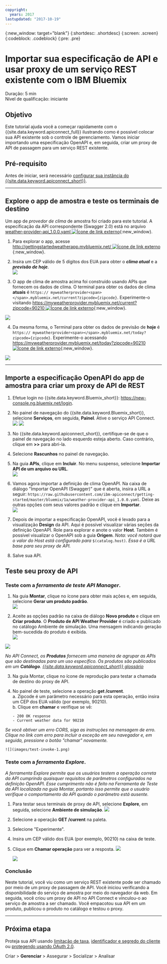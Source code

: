 ```yaml
---
copyright:
  years: 2017
lastupdated: "2017-10-19"
---
```


{:new_window: target="blank"}
{:shortdesc: .shortdesc}
{:screen: .screen}
{:codeblock: .codeblock}
{:pre: .pre}

# Importar sua especificação de API e usar proxy de um serviço REST existente com o IBM Bluemix
Duração: 5 min  
Nível de qualificação: iniciante  

## Objetivo
Este tutorial ajuda você a começar rapidamente com o {{site.data.keyword.apiconnect_full}} ilustrando como é possível colocar sua API existente sob o controle de gerenciamento. Vamos iniciar importando uma especificação OpenAPI e, em seguida, criar um proxy de API de passagem para um serviço REST existente.

## Pré-requisito
Antes de iniciar, será necessário [configurar sua instância do {{site.data.keyword.apiconnect_short}}](tut_prereq_set_up_apic_instance.html).

---


## Explore o app de amostra e teste os terminais de destino

Um app de _provedor de clima_ de amostra foi criado para este tutorial. A especificação da API correspondente (Swagger 2.0) está no arquivo [weather-provider-api_1.0.0.yaml ![Ícone de link externo](../../../icons/launch-glyph.svg "Ícone de link externo")](https://raw.githubusercontent.com/ibm-apiconnect/getting-started/master/toolkit/1a-import/weather-provider-api_1.0.0.yaml){:new_window}.

1. Para explorar o app, acesse [http://gettingstartedweatherapp.mybluemix.net/ ![Ícone de link externo](../../../icons/launch-glyph.svg "Ícone de link externo")](http://gettingstartedweatherapp.mybluemix.net/){:new_window}.  
2. Insira um CEP válido de 5 dígitos dos EUA para obter o _**clima atual**_ e a _**previsão de hoje**_.  
![](images/explore-weatherapp-1.png)

3. O app de clima de amostra acima foi construído usando APIs que fornecem os dados de clima. O terminal para obter os dados de clima **atuais** é `https:// myweatherprovider<span></span>.mybluemix.net/current?zipcode={zipcode}`. Experimente-o visitando [https://myweatherprovider.mybluemix.net/current?zipcode=90210 ![Ícone de link externo](../../../icons/launch-glyph.svg "Ícone de link externo")](https://myweatherprovider.mybluemix.net/current?zipcode=90210){:new_window}.  

  ![](images/explore-weatherapp-2.png)

4. Da mesma forma, o Terminal para obter os dados de previsão de **hoje** é `https:// myweatherprovider<span></span>.mybluemix.net/today?zipcode={zipcode}`. Experimente-o acessando [https://myweatherprovider.mybluemix.net/today?zipcode=90210 ![Ícone de link externo](../../../icons/launch-glyph.svg "Ícone de link externo")](https://myweatherprovider.mybluemix.net/today?zipcode=90210){:new_window}.  

  ![](images/explore-weatherapp-3.png)


---

## Importe a especificação OpenAPI do app de amostra para criar um proxy de API de REST
1. Efetue login no {{site.data.keyword.Bluemix_short}}: https://new-console.ng.bluemix.net/login.
2. No painel de navegação do {{site.data.keyword.Bluemix_short}}, selecione **Serviços**, em seguida, **Painel**. Ative o serviço API Connect.  
   ![](images/login-1.png)   ![](images/login-2.png)  

3. No {{site.data.keyword.apiconnect_short}}, certifique-se de que o painel de navegação no lado esquerdo esteja aberto. Caso contrário, clique em **>>** para abri-la.  
4. Selecione **Rascunhos** no painel de navegação.   
5. Na guia **APIs**, clique em **Incluir**. No menu suspenso, selecione **Importar API de um arquivo ou URL**.  
     ![](images/import-1.png)

6. Vamos agora importar a definição de clima OpenAPI. Na caixa de diálogo "Importar OpenAPI (Swagger)" que é aberta, insira a URL a seguir:
`https://raw.githubusercontent.com/ibm-apiconnect/getting-started/master/bluemix/1a/weather-provider-api_1.0.0.yaml`. Deixe as outras opções com seus valores padrão e clique em **Importar**.  
    ![](images/import-2.png)  

7. Depois de importar a especificação OpenAPI, você é levado para a visualização **Design** da API. Aqui é possível visualizar várias seções da definição OpenAPI. Role para explorar e anote o valor **Host**. Também é possível visualizar o OpenAPI sob a guia **Origem**.
  _Nota: você notará que o valor do Host está configurado para_ `$(catalog.host)`_. Essa é a URL base para seu proxy de API._
8. Salve sua API.


## Teste seu proxy de API

### Teste com a _ferramenta de teste API Manager_.
1. Na guia **Montar**, clique no ícone para obter mais ações e, em seguida, selecione **Gerar um produto padrão**.  
  ![](images/generate-default-product-1.png)   

2. Aceite as opções padrão na caixa de diálogo **Novo produto** e clique em **Criar produto**. O **Produto de API Weather Provider** é criado e publicado no catálogo Ambiente de simulação. Uma mensagem indicando geração bem-sucedida do produto é exibida.  
  ![](images/generate-default-product-2.png)  

  ![](images/generate-default-product-3.png)

  _No API Connect, os **Produtos** fornecem uma maneira de agrupar as APIs que são destinadas para um uso específico. Os produtos são publicados em um **Catálogo**.  [{{site.data.keyword.apiconnect_short}} glossário](../apic_glossary.html)_

3. Na guia Montar, clique no ícone de reprodução para testar a chamada de destino do proxy de API.

4. No painel de teste, selecione a operação **get /current**.  
    a. Zipcode é um parâmetro necessário para esta operação, então insira um CEP dos EUA válido (por exemplo, 90210).  
    b. Clique em **chamar** e verifique se vê:  
    ```
    - 200 OK response
    - Current weather data for 90210  
    ```
_Se você obtiver um erro CORS, siga as instruções na mensagem de erro. Clique no link com erro para incluir a exceção em seu navegador e, em seguida, pressione o botão "chamar" novamente._

    ![](images/test-invoke-1.png)


### Teste com a _ferramenta Explore_.
_A ferramenta Explore permite que os usuários testem a operação correta da API cumprindo quaisquer requisitos de parâmetros configurados na definição OpenAPI. Esse cumprimento não é feito na Ferramenta de Teste da API localizada na guia Montar, portanto isso permite que o usuário verifique o comportamento da API quando o parâmetro está ausente._

1. Para testar seus terminais de proxy de API, selecione **Explore**, em seguida, selecione **Ambiente de simulação**.
![](images/test-explore-1.png)
2. Selecione a operação **GET /current** na paleta.
3. Selecione "Experimente".  
4. Insira um CEP válido dos EUA (por exemplo, 90210) na caixa de teste.
5. Clique em **Chamar operação** para ver a resposta.
  ![](images/test-explore-2.png)

    ![](images/test-explore-3.png)


### Conclusão
Neste tutorial, você viu como um serviço REST existente pode ser chamado por meio de um proxy de passagem de API. Você iniciou verificando a disponibilidade do serviço de amostra por meio do navegador da web. Em seguida, você criou um proxy de API no API Connect e vinculou-o ao serviço de amostra a ser chamado. Você empacotou sua API em um produto, publicou o produto no catálogo e testou o proxy.

---

## Próxima etapa

Proteja sua API usando [limitação de taxa](tut_rate_limit.html), [identificador e segredo do cliente](tut_secure_landing.html) ou [protegendo usando OAuth 2.0](tut_secure_oauth_2.html).

Criar > **Gerenciar** > Assegurar > Socializar > Analisar

